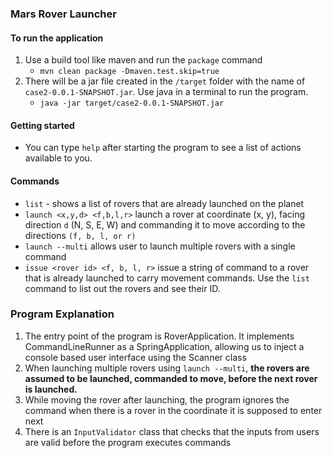### Mars Rover Launcher

#### To run the application
1. Use a build tool like maven and run the `package` command
   - `mvn clean package -Dmaven.test.skip=true`
2. There will be a jar file created in the `/target` folder with the name of `case2-0.0.1-SNAPSHOT.jar`. Use java in a terminal to run the program.
    - `java -jar target/case2-0.0.1-SNAPSHOT.jar` 

#### Getting started
- You can type `help` after starting the program to see a list of actions available to you.

#### Commands
- `list` - shows a list of rovers that are already launched on the planet
- `launch <x,y,d> <f,b,l,r>` launch a rover at coordinate (x, y), facing direction `d` (N, S, E, W) and commanding it to move according to the directions `(f, b, l, or r)`
- `launch --multi` allows user to launch multiple rovers with a single command
- `issue <rover id> <f, b, l, r>` issue a string of command to a rover that is already launched to carry movement commands. Use the `list` command to list out the rovers and see their ID.

### Program Explanation
1. The entry point of the program is RoverApplication. It implements CommandLineRunner as a SpringApplication, allowing us to inject a console based user interface using the Scanner class
2. When launching multiple rovers using `launch --multi`, **the rovers are assumed to be launched, commanded to move, before the next rover is launched.**
3. While moving the rover after launching, the program ignores the command when there is a rover in the coordinate it is supposed to enter next
4. There is an `InputValidator` class that checks that the inputs from users are valid before the program executes commands
